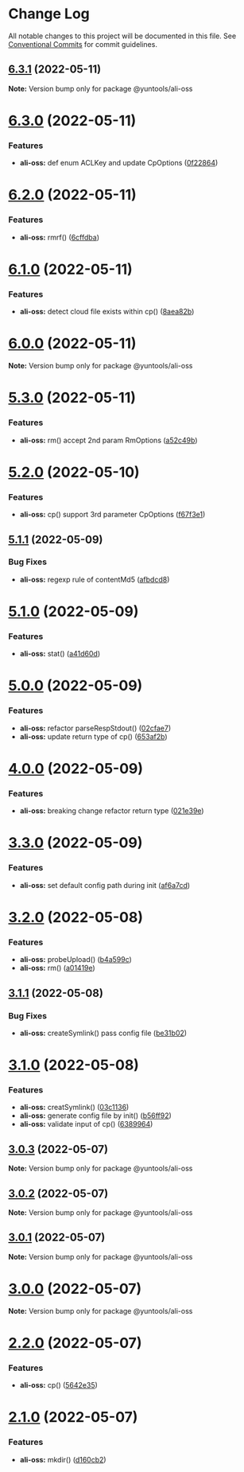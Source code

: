 # Change Log

All notable changes to this project will be documented in this file.
See [Conventional Commits](https://conventionalcommits.org) for commit guidelines.

## [6.3.1](https://github.com/waitingsong/yuntools/compare/v6.3.0...v6.3.1) (2022-05-11)

**Note:** Version bump only for package @yuntools/ali-oss





# [6.3.0](https://github.com/waitingsong/yuntools/compare/v6.2.0...v6.3.0) (2022-05-11)


### Features

* **ali-oss:** def enum ACLKey and update CpOptions ([0f22864](https://github.com/waitingsong/yuntools/commit/0f22864c7c8651fcf8785045dee0838143b54d11))





# [6.2.0](https://github.com/waitingsong/yuntools/compare/v6.1.0...v6.2.0) (2022-05-11)


### Features

* **ali-oss:** rmrf() ([6cffdba](https://github.com/waitingsong/yuntools/commit/6cffdba2088eb7677cd46c53e2fde79a8a4d1e7e))





# [6.1.0](https://github.com/waitingsong/yuntools/compare/v6.0.0...v6.1.0) (2022-05-11)


### Features

* **ali-oss:** detect cloud file exists within cp() ([8aea82b](https://github.com/waitingsong/yuntools/commit/8aea82b08ec63d7be244e81cd04d1fe51dbec145))





# [6.0.0](https://github.com/waitingsong/yuntools/compare/v5.3.0...v6.0.0) (2022-05-11)

**Note:** Version bump only for package @yuntools/ali-oss





# [5.3.0](https://github.com/waitingsong/yuntools/compare/v5.2.0...v5.3.0) (2022-05-11)


### Features

* **ali-oss:** rm() accept 2nd param RmOptions ([a52c49b](https://github.com/waitingsong/yuntools/commit/a52c49b855f88038e18ebde72a25bf0c93af1e7b))





# [5.2.0](https://github.com/waitingsong/yuntools/compare/v5.1.1...v5.2.0) (2022-05-10)


### Features

* **ali-oss:** cp() support 3rd parameter CpOptions ([f67f3e1](https://github.com/waitingsong/yuntools/commit/f67f3e17108a3e165bb4484d282f28ba1cb3a7fc))





## [5.1.1](https://github.com/waitingsong/yuntools/compare/v5.1.0...v5.1.1) (2022-05-09)


### Bug Fixes

* **ali-oss:** regexp rule of contentMd5 ([afbdcd8](https://github.com/waitingsong/yuntools/commit/afbdcd8c89576bbcce6f5fa031e8cfd74c710476))





# [5.1.0](https://github.com/waitingsong/yuntools/compare/v5.0.0...v5.1.0) (2022-05-09)


### Features

* **ali-oss:** stat() ([a41d60d](https://github.com/waitingsong/yuntools/commit/a41d60db4f547595c6e65db5ca3f74c3271cf716))





# [5.0.0](https://github.com/waitingsong/yuntools/compare/v4.0.0...v5.0.0) (2022-05-09)


### Features

* **ali-oss:** refactor parseRespStdout() ([02cfae7](https://github.com/waitingsong/yuntools/commit/02cfae73e6d2b68c73930cfc6d6cd6bcafe2afdb))
* **ali-oss:** update return type of cp() ([653af2b](https://github.com/waitingsong/yuntools/commit/653af2b95f4de4c91b62fc1cbdbc9d965f0f9ebc))





# [4.0.0](https://github.com/waitingsong/yuntools/compare/v3.3.0...v4.0.0) (2022-05-09)


### Features

* **ali-oss:** breaking change refactor return type ([021e39e](https://github.com/waitingsong/yuntools/commit/021e39ea3ed9bbe5dc2f7658f9bff76ad8684508))





# [3.3.0](https://github.com/waitingsong/yuntools/compare/v3.2.0...v3.3.0) (2022-05-09)


### Features

* **ali-oss:** set default config path during init ([af6a7cd](https://github.com/waitingsong/yuntools/commit/af6a7cd11409c1968c8fbc822ddebc715ea500f3))





# [3.2.0](https://github.com/waitingsong/yuntools/compare/v3.1.1...v3.2.0) (2022-05-08)


### Features

* **ali-oss:** probeUpload() ([b4a599c](https://github.com/waitingsong/yuntools/commit/b4a599c9f6b59f220420c364816519b714494963))
* **ali-oss:** rm() ([a01419e](https://github.com/waitingsong/yuntools/commit/a01419ec2f6d0970193486955b071ea8d79132be))





## [3.1.1](https://github.com/waitingsong/yuntools/compare/v3.1.0...v3.1.1) (2022-05-08)


### Bug Fixes

* **ali-oss:** createSymlink() pass config file ([be31b02](https://github.com/waitingsong/yuntools/commit/be31b02d1742bac86a3a1c3a7dcb6c9fe2850fd2))





# [3.1.0](https://github.com/waitingsong/yuntools/compare/v3.0.3...v3.1.0) (2022-05-08)


### Features

* **ali-oss:** creatSymlink() ([03c1136](https://github.com/waitingsong/yuntools/commit/03c113693ae6d2575585bb2de68d3a5573e0a8d1))
* **ali-oss:** generate config file by init() ([b56ff92](https://github.com/waitingsong/yuntools/commit/b56ff927fc598c38d0ed56dcbe31781f8fb85f72))
* **ali-oss:** validate input of cp() ([6389964](https://github.com/waitingsong/yuntools/commit/63899642434863bf9dc0277f102207c0c6eb0d3e))





## [3.0.3](https://github.com/waitingsong/yuntools/compare/v3.0.2...v3.0.3) (2022-05-07)

**Note:** Version bump only for package @yuntools/ali-oss





## [3.0.2](https://github.com/waitingsong/yuntools/compare/v3.0.1...v3.0.2) (2022-05-07)

**Note:** Version bump only for package @yuntools/ali-oss





## [3.0.1](https://github.com/waitingsong/yuntools/compare/v3.0.0...v3.0.1) (2022-05-07)

**Note:** Version bump only for package @yuntools/ali-oss





# [3.0.0](https://github.com/waitingsong/yuntools/compare/v2.2.0...v3.0.0) (2022-05-07)

**Note:** Version bump only for package @yuntools/ali-oss





# [2.2.0](https://github.com/waitingsong/yuntools/compare/v2.1.0...v2.2.0) (2022-05-07)


### Features

* **ali-oss:** cp() ([5642e35](https://github.com/waitingsong/yuntools/commit/5642e35378e198a9f40ad16b9ea7aa78c01b27b6))





# [2.1.0](https://github.com/waitingsong/yuntools/compare/v2.0.1...v2.1.0) (2022-05-07)


### Features

* **ali-oss:** mkdir() ([d160cb2](https://github.com/waitingsong/yuntools/commit/d160cb2a83c1742c581ccc81915c554848143c38))
